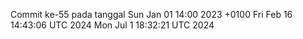 Commit ke-55 pada tanggal Sun Jan 01 14:00 2023 +0100
Fri Feb 16 14:43:06 UTC 2024
Mon Jul  1 18:32:21 UTC 2024
